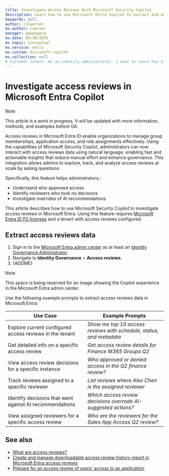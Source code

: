 ```yaml
---
title: Investigate Access Reviews With Microsoft Security Copilot
description: Learn how to use Microsoft Entra Copilot to extract and analyse access review data
keywords: null
author: cilwerner
ms.author: cwerner
manager: pmwongera
ms.date: 05/30/2025
ms.topic: conceptual
ms.service: entra
ms.custom: microsoft-copilot
ms.collection: null
# Customer intent: As an identity administrator, I want to learn how to use Microsoft Security Copilot to investigate access reviews in Microsoft Entra so that I can quickly respond to identity-based security incidents.
---
```


# Investigate access reviews in Microsoft Entra Copilot

> [!NOTE]
> 
> This article is a work in progress. It will be updated with more information, methods, and examples before GA.

Access reviews in Microsoft Entra ID enable organizations to manage group memberships, application access, and role assignments effectively. Using the capabilities of Microsoft Security Copilot, administrators can now interact with access reviews data using natural language, enabling fast and actionable insights that reduce manual effort and enhance governance. This integration allows admins to explore, track, and analyze access reviews at scale by asking questions.

Specifically, this feature helps administrators;:

- Understand who approved access
- Identify reviewers who took no decisions
- Investigate overrides of AI recommendations

This article describes how to use Microsoft Security Copilot to investigate access reviews in Microsoft Entra. Using this feature requires [Microsoft Entra ID P2 licenses](/entra/id-governance/access-reviews-overview#license-requirements) and a tenant with access reviews configured.

## Extract access reviews data

1. Sign in to the [Microsoft Entra admin center](https://entra.microsoft.com/) as at least an [Identity Governance Administrator](/entra/identity/role-based-access-control/permissions-reference#identity-governance-administrator).
1. Navigate to **Identity Governance** > **Access reviews**.
1. {ADDME}

> [!NOTE]
> This space is being reserved for an image showing the Copilot experience in the Microsoft Entra admin center.

Use the following example prompts to extract access reviews data in Microsoft Entra:

| Use Case | Example Prompts |
|----------|-----------------|
| Explore current configured access reviews in the tenant | *Show me top 10 access reviews with schedule, status, and metadata* |
| Get detailed info on a specific access review | *Get access review details for Finance M365 Groups Q2* |
| View access review decisions for a specific instance | *Who approved or denied access in the Q2 finance review?* |
| Track reviews assigned to a specific reviewer | *List reviews where Alex Chen is the assigned reviewer* |
| Identify decisions that went against AI recommendations | *Which access review decisions overrode AI-suggested actions?* |
| View assigned reviewers for a specific access review | *Who are the reviewers for the Sales App Access Q2 review?* |

## See also

- [What are access reviews?](/entra/id-governance/access-reviews-overview)
- [Create and manage downloadable access review history report in Microsoft Entra access reviews](/entra/id-governance/access-reviews-downloadable-review-history)
- [Prepare for an access review of users' access to an application](/entra/id-governance/access-reviews-application-preparation)
